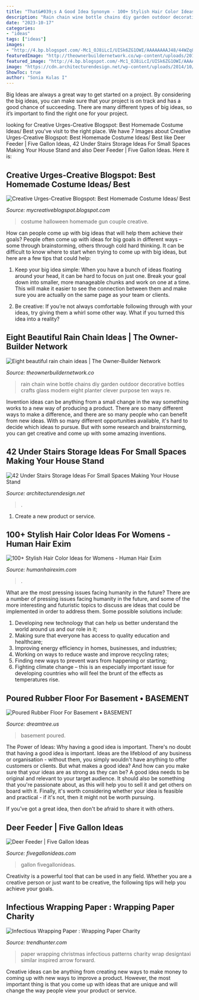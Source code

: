```yaml
---
title: "That&#039;s A Good Idea Synonym - 100+ Stylish Hair Color Ideas For Womens"
description: "Rain chain wine bottle chains diy garden outdoor decorative bottles crafts glass modern eight planter clever purpose ten ways re"
date: "2023-10-17"
categories:
- "ideas"
tags: ["ideas"]
images:
- "http://4.bp.blogspot.com/-Mc1_OJ8iLcI/UISk6ZG1OWI/AAAAAAAAJ48/44WZq87QlcI/s1600/DSC_0061.JPG"
featuredImage: "http://theownerbuildernetwork.co/wp-content/uploads/2015/06/Rain-Chain-Ideas-16.jpg"
featured_image: "http://4.bp.blogspot.com/-Mc1_OJ8iLcI/UISk6ZG1OWI/AAAAAAAAJ48/44WZq87QlcI/s1600/DSC_0061.JPG"
image: "https://cdn.architecturendesign.net/wp-content/uploads/2014/10/home-office-under-stairs-storage9.jpg"
ShowToc: true
author: "Sonia Kulas I"
---
```



Big Ideas are always a great way to get started on a project. By considering the big ideas, you can make sure that your project is on track and has a good chance of succeeding. There are many different types of big ideas, so it’s important to find the right one for your project.

	

		
looking for Creative Urges-Creative Blogspot: Best Homemade Costume Ideas/ Best you've visit to the right place. We have 7 Images about Creative Urges-Creative Blogspot: Best Homemade Costume Ideas/ Best like Deer Feeder | Five Gallon Ideas, 42 Under Stairs Storage Ideas For Small Spaces Making Your House Stand and also Deer Feeder | Five Gallon Ideas. Here it is:
		
    
## Creative Urges-Creative Blogspot: Best Homemade Costume Ideas/ Best

<img loading=lazy src="http://4.bp.blogspot.com/-Mc1_OJ8iLcI/UISk6ZG1OWI/AAAAAAAAJ48/44WZq87QlcI/s1600/DSC_0061.JPG" onerror="this.onerror=null;this.src='https://tse4.mm.bing.net/th?id=OIP.NyOfR6F6ht04DyHbZ0vQIAHaLE&amp;pid=15.1';" alt="Creative Urges-Creative Blogspot: Best Homemade Costume Ideas/ Best">

_Source: mycreativeblogspot.blogspot.com_

>costume halloween homemade gun couple creative. 

	

How can people come up with big ideas that will help them achieve their goals?
People often come up with ideas for big goals in different ways – some through brainstorming, others through cold hard thinking. It can be difficult to know where to start when trying to come up with big ideas, but here are a few tips that could help:
1. Keep your big idea simple: When you have a bunch of ideas floating around your head, it can be hard to focus on just one. Break your goal down into smaller, more manageable chunks and work on one at a time. This will make it easier to see the connection between them and make sure you are actually on the same page as your team or clients.

2. Be creative: If you’re not always comfortable following through with your ideas, try giving them a whirl some other way. What if you turned this idea into a reality?

    
## Eight Beautiful Rain Chain Ideas | The Owner-Builder Network

<img loading=lazy src="http://theownerbuildernetwork.co/wp-content/uploads/2015/06/Rain-Chain-Ideas-16.jpg" onerror="this.onerror=null;this.src='https://tse3.mm.bing.net/th?id=OIP.UKsp19_0r-tCX8sTFrbW6wHaLG&amp;pid=15.1';" alt="Eight beautiful rain chain ideas | The Owner-Builder Network">

_Source: theownerbuildernetwork.co_

>rain chain wine bottle chains diy garden outdoor decorative bottles crafts glass modern eight planter clever purpose ten ways re. 

	

Invention ideas can be anything from a small change in the way something works to a new way of producing a product. There are so many different ways to make a difference, and there are so many people who can benefit from new ideas. With so many different opportunities available, it's hard to decide which ideas to pursue. But with some research and brainstorming, you can get creative and come up with some amazing inventions.

    
## 42 Under Stairs Storage Ideas For Small Spaces Making Your House Stand

<img loading=lazy src="https://cdn.architecturendesign.net/wp-content/uploads/2014/10/home-office-under-stairs-storage9.jpg" onerror="this.onerror=null;this.src='https://tse1.mm.bing.net/th?id=OIP.TUBP2qcSNmuOQH2U_gC3OgHaFM&amp;pid=15.1';" alt="42 Under Stairs Storage Ideas For Small Spaces Making Your House Stand">

_Source: architecturendesign.net_

>. 

	

1. Create a new product or service.

    
## 100+ Stylish Hair Color Ideas For Womens - Human Hair Exim

<img loading=lazy src="https://www.humanhairexim.com/wp-content/uploads/2020/07/hair-color-ideas-1-689x1024.jpg" onerror="this.onerror=null;this.src='https://tse4.mm.bing.net/th?id=OIP.6wSkpi3wyVstKX9JcdyJ6gHaLA&amp;pid=15.1';" alt="100+ Stylish Hair Color Ideas for Womens - Human Hair Exim">

_Source: humanhairexim.com_

>. 

	

What are the most pressing issues facing humanity in the future?
There are a number of pressing issues facing humanity in the future, and some of the more interesting and futuristic topics to discuss are ideas that could be implemented in order to address them. Some possible solutions include: 
1) Developing new technology that can help us better understand the world around us and our role in it; 
2) Making sure that everyone has access to quality education and healthcare; 
3) Improving energy efficiency in homes, businesses, and industries; 
4) Working on ways to reduce waste and improve recycling rates; 
5) Finding new ways to prevent wars from happening or starting; 
6) Fighting climate change – this is an especially important issue for developing countries who will feel the brunt of the effects as temperatures rise.

    
## Poured Rubber Floor For Basement • BASEMENT

<img loading=lazy src="https://s3.wasabisys.com/dreamtree/2017/08/poured-rubber-floor-for-basement-1024x1024.jpg" onerror="this.onerror=null;this.src='https://tse2.mm.bing.net/th?id=OIP.Fq3UcbeiVG-z6rxgxZ7pNAHaHa&amp;pid=15.1';" alt="Poured Rubber Floor For Basement • BASEMENT">

_Source: dreamtree.us_

>basement poured. 

	

The Power of Ideas: Why having a good idea is important.
There's no doubt that having a good idea is important. Ideas are the lifeblood of any business or organisation - without them, you simply wouldn't have anything to offer customers or clients. But what makes a good idea? And how can you make sure that your ideas are as strong as they can be?
A good idea needs to be original and relevant to your target audience. It should also be something that you're passionate about, as this will help you to sell it and get others on board with it. Finally, it's worth considering whether your idea is feasible and practical - if it's not, then it might not be worth pursuing.

If you've got a great idea, then don't be afraid to share it with others.

    
## Deer Feeder | Five Gallon Ideas

<img loading=lazy src="http://fivegallonideas.com/wp-content/uploads/2017/03/fivegallonddeerfeeder-533x800.jpg" onerror="this.onerror=null;this.src='https://tse3.mm.bing.net/th?id=OIP.XIxmY2bxwis2cjnX_ybEmgHaLH&amp;pid=15.1';" alt="Deer Feeder | Five Gallon Ideas">

_Source: fivegallonideas.com_

>gallon fivegallonideas. 

	

Creativity is a powerful tool that can be used in any field. Whether you are a creative person or just want to be creative, the following tips will help you achieve your goals.

    
## Infectious Wrapping Paper : Wrapping Paper Charity

<img loading=lazy src="http://cdn.trendhunterstatic.com/thumbs/wrapping-paper-charity.jpeg" onerror="this.onerror=null;this.src='https://tse2.mm.bing.net/th?id=OIP.aqAqfO-nw1fZOM1nUrGPAAHaKX&amp;pid=15.1';" alt="Infectious Wrapping Paper : Wrapping Paper Charity">

_Source: trendhunter.com_

>paper wrapping christmas infectious patterns charity wrap designtaxi similar inspired arrow forward. 

	

Creative ideas can be anything from creating new ways to make money to coming up with new ways to improve a product. However, the most important thing is that you come up with ideas that are unique and will change the way people view your product or service.

